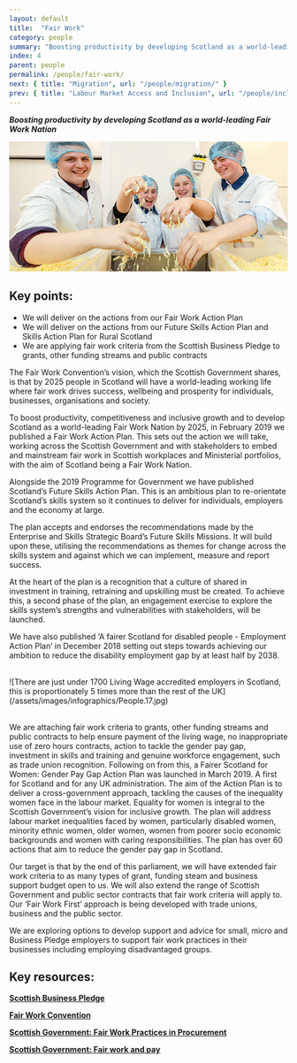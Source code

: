 ```yaml
---
layout: default
title:  "Fair Work"
category: people
summary: "Boosting productivity by developing Scotland as a world-leading Fair Work Nation"
index: 4
parent: people
permalink: /people/fair-work/
next: { title: "Migration", url: "/people/migration/" }
prev: { title: "Labour Market Access and Inclusion", url: "/people/inclusion" }
---
```

***Boosting productivity by developing Scotland as a world-leading Fair Work Nation***

![A photograph of Career Ready Interns at work in a food preparation facility](/assets/images/pageimages/People.40.jpg)  

## Key points:

* We will deliver on the actions from our Fair Work Action Plan
* We will deliver on the actions from our Future Skills Action Plan and Skills Action Plan for Rural Scotland
* We are applying fair work criteria from the Scottish Business Pledge to grants, other funding streams and public contracts

The Fair Work Convention’s vision, which the Scottish Government shares, is that by 2025 people in Scotland will have a world-leading working life where fair work drives success, wellbeing and prosperity for individuals, businesses, organisations and society.  

To boost productivity, competitiveness and inclusive growth and to develop Scotland as a world-leading Fair Work Nation by 2025, in February 2019 we published a Fair Work Action Plan. This sets out the action we will take, working across the Scottish Government and with stakeholders to embed and mainstream fair work in Scottish workplaces and Ministerial portfolios, with the aim of Scotland being a Fair Work Nation.  

Alongside the 2019 Programme for Government we have published Scotland’s Future Skills Action Plan. This is an ambitious plan to re-orientate Scotland’s skills system so it continues to deliver for individuals, employers and the economy at large.  

The plan accepts and endorses the recommendations made by the Enterprise and Skills Strategic Board’s Future Skills Missions. It will build upon these, utilising the recommendations as themes for change across the skills system and against which we can implement, measure and report success.  

At the heart of the plan is a recognition that a culture of shared in investment in training, retraining and upskilling must be created. To achieve this, a second phase of the plan, an engagement exercise to explore the skills system’s strengths and vulnerabilities with stakeholders, will be launched.  

We have also published ‘A fairer Scotland for disabled people - Employment Action Plan’ in December 2018 setting out steps towards achieving our ambition to reduce the disability employment gap by at least half by 2038.  

<br>
![There are just under 1700 Living Wage accredited employers in Scotland, this is proportionately 5 times more than the rest of the UK](/assets/images/infographics/People.17.jpg)
<br><br>

We are attaching fair work criteria to grants, other funding streams and public contracts to help ensure payment of the living wage, no inappropriate use of zero hours contracts, action to tackle the gender pay gap, investment in skills and training and genuine workforce engagement, such as trade union recognition. Following on from this, a Fairer Scotland for Women: Gender Pay Gap Action Plan was launched in March 2019.  A first for Scotland and for any UK administration. The aim of the Action Plan is to deliver a cross-government approach, tackling the causes of the inequality women face in the labour market. Equality for women is integral to the Scottish Government’s vision for inclusive growth. The plan will address labour market inequalities faced by women, particularly disabled women, minority ethnic women, older women, women from poorer socio economic backgrounds and women with caring responsibilities. The plan has over 60 actions that aim to reduce the gender pay gap in Scotland.  

Our target is that by the end of this parliament, we will have extended fair work criteria to as many types of grant, funding steam and business support budget open to us. We will also extend the range of Scottish Government and public sector contracts that fair work criteria will apply to. Our ‘Fair Work First’ approach is being developed with trade unions, business and the public sector.  

We are exploring options to develop support and advice for small, micro and Business Pledge employers to support fair work practices in their businesses including employing disadvantaged groups.  

## Key resources:

**[Scottish Business Pledge](https://scottishbusinesspledge.scot/)**  

**[Fair Work Convention](http://www.fairworkconvention.scot/)**  

**[Scottish Government: Fair Work Practices in Procurement](https://www.gov.scot/publications/fair-work-practices-in-procurement-toolkit/)**  

**[Scottish Government: Fair work and pay](https://www.gov.scot/policies/employment-support/fair-work-and-pay/)**
